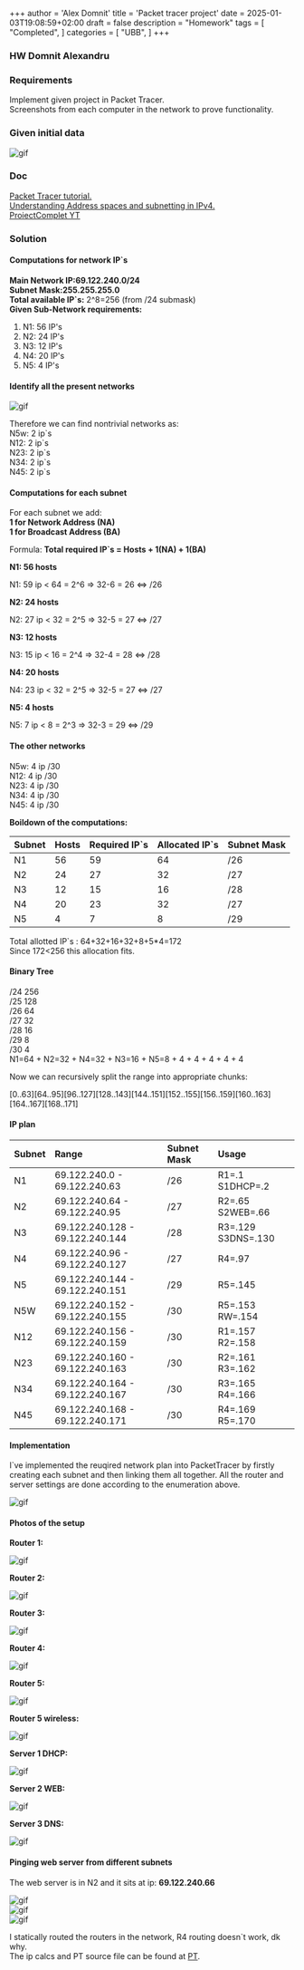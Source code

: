 +++
author = 'Alex Domnit'
title = 'Packet tracer project'
date = 2025-01-03T19:08:59+02:00
draft = false
description = "Homework"
tags = [
    "Completed",
]
categories = [
    "UBB",
]
+++

### HW Domnit Alexandru

### Requirements

Implement given project in Packet Tracer.\
Screenshots from each computer in the network to prove functionality.

### Given initial data

<img src="/img/packet_1.png" alt="gif" style="display: block; margin-left: auto; margin-right: auto;">

### Doc

[Packet Tracer tutorial.](https://tutorials.ptnetacad.net/)\
[Understanding Address spaces and subnetting in IPv4.](https://www.packtpub.com/en-us/learning/how-to-tutorials/understanding-address-spaces-and-subnetting-in-ipv4-tutorial)\
[ProiectComplet YT](https://www.youtube.com/watch?v=zwx5K7_ucwk&list=PLJF-bPtYvn_7rQz06fV0yxZo4Wx7uhGYu&index=19)

### Solution

#### Computations for network IP`s

**Main Network IP:69.122.240.0/24**\
**Subnet Mask:255.255.255.0**\
**Total available IP`s:** 2^8=256 (from /24 submask)\
**Given Sub-Network requirements:**
1. N1: 56 IP's
2. N2: 24 IP's
3. N3: 12 IP's
4. N4: 20 IP's
5. N5: 4 IP's

#### Identify all the present networks

<img src="/img/packet_dubios.png" alt="gif" style="display: block; margin-left: auto; margin-right: auto;">

Therefore we can find nontrivial networks as:\
N5w: 2 ip\`s\
N12: 2 ip\`s\
N23: 2 ip\`s\
N34: 2 ip\`s\
N45: 2 ip`s

#### Computations for each subnet

For each subnet we add:\
**1 for Network Address (NA)**\
**1 for Broadcast Address (BA)**

Formula: **Total required IP`s = Hosts + 1(NA) + 1(BA)**

**N1: 56 hosts**

N1: 59 ip  < 64 = 2^6 => 32-6 = 26 <=> /26

**N2: 24 hosts**

N2: 27 ip  < 32 = 2^5 => 32-5 = 27 <=> /27

**N3: 12 hosts**

N3: 15 ip  < 16 = 2^4 => 32-4 = 28 <=> /28

**N4: 20 hosts**

N4: 23 ip  < 32 = 2^5 => 32-5 = 27 <=> /27

**N5: 4 hosts**

N5: 7 ip   < 8 = 2^3 => 32-3 = 29 <=> /29

#### The other networks

N5w: 4 ip /30\
N12: 4 ip /30\
N23: 4 ip /30\
N34: 4 ip /30\
N45: 4 ip /30

**Boildown of the computations:**

|Subnet|Hosts|Required IP`s|Allocated IP`s|Subnet Mask|
|:--|:--|:--|:--|:--|
|N1|56|59|64|/26|
|N2|24|27|32|/27|
|N3|12|15|16|/28|
|N4|20|23|32|/27|
|N5|4|7|8|/29|


Total allotted IP`s : 64+32+16+32+8+5*4=172\
Since 172<256 this allocation fits.

#### Binary Tree

/24 256\
/25 128\
/26 64\
/27 32\
/28 16\
/29 8\
/30 4\
N1=64 + N2=32 + N4=32 + N3=16 + N5=8 + 4 + 4 + 4 + 4 + 4

Now we can recursively split the range into appropriate chunks:

[0..63][64..95][96..127][128..143][144..151][152..155][156..159][160..163][164..167][168..171]

#### IP plan

|Subnet|Range|Subnet Mask|Usage|
|:--|:--|:--|:--|
|N1|69.122.240.0 - 69.122.240.63|/26|R1=.1 S1DHCP=.2|
|N2|69.122.240.64 - 69.122.240.95|/27|R2=.65 S2WEB=.66|
|N3|69.122.240.128 - 69.122.240.144|/28|R3=.129 S3DNS=.130|
|N4|69.122.240.96 - 69.122.240.127|/27|R4=.97|
|N5|69.122.240.144 - 69.122.240.151|/29|R5=.145|
|N5W|69.122.240.152 - 69.122.240.155|/30|R5=.153 RW=.154|
|N12|69.122.240.156 - 69.122.240.159|/30|R1=.157 R2=.158|
|N23|69.122.240.160 - 69.122.240.163|/30|R2=.161 R3=.162|
|N34|69.122.240.164 - 69.122.240.167|/30|R3=.165 R4=.166|
|N45|69.122.240.168 - 69.122.240.171|/30|R4=.169 R5=.170|

#### Implementation

I`ve implemented the reuqired network plan into PacketTracer by firstly creating each subnet and then linking them all together. All the router and server settings are done according to the enumeration above.

<img src="/img/packet_2.png" alt="gif" style="display: block; margin-left: auto; margin-right: auto;">

#### Photos of the setup

**Router 1:**

<img src="/img/router_1.png" alt="gif" style="display: block; margin-left: auto; margin-right: auto;">

**Router 2:**

<img src="/img/router_2.png" alt="gif" style="display: block; margin-left: auto; margin-right: auto;">

**Router 3:**

<img src="/img/router_3.png" alt="gif" style="display: block; margin-left: auto; margin-right: auto;">

**Router 4:**

<img src="/img/router_4.png" alt="gif" style="display: block; margin-left: auto; margin-right: auto;">

**Router 5:**

<img src="/img/router_5.png" alt="gif" style="display: block; margin-left: auto; margin-right: auto;">

**Router 5 wireless:**

<img src="/img/router_5w.png" alt="gif" style="display: block; margin-left: auto; margin-right: auto;">

**Server 1 DHCP:**

<img src="/img/server_1.png" alt="gif" style="display: block; margin-left: auto; margin-right: auto;">

**Server 2 WEB:**

<img src="/img/server_2.png" alt="gif" style="display: block; margin-left: auto; margin-right: auto;">


**Server 3 DNS:**

<img src="/img/server_3.png" alt="gif" style="display: block; margin-left: auto; margin-right: auto;">

#### Pinging web server from different subnets

The web server is in N2 and it sits at ip: **69.122.240.66**

<img src="/img/ping_1.png" alt="gif" style="display: block; margin-left: auto; margin-right: auto;">

<img src="/img/ping_2.png" alt="gif" style="display: block; margin-left: auto; margin-right: auto;">

<img src="/img/ping_3.png" alt="gif" style="display: block; margin-left: auto; margin-right: auto;">

I statically routed the routers in the network, R4 routing doesn`t work, dk why.\
The ip calcs and PT source file can be found at [PT](https://github.com/AlexD2003/SocketUBB/tree/main/PT).
